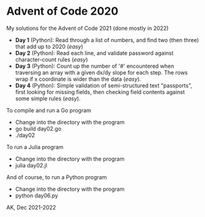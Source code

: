 # Advent of Code 2020

My solutions for the Advent of Code 2021 (done mostly in 2022)

* **Day 1** (Python): Read through a list of numbers, and find two
  (then three) that add up to 2020 (*easy*)
* **Day 2** (Python): Read each line, and validate password against 
  character-count rules (*easy*)
* **Day 3** (Python): Count up the number of '#' encountered when traversing
  an array with a given dx/dy slope for each step. The rows wrap if x 
  coordinate is wider than the data (*easy*).
* **Day 4** (Python): Simple validation of semi-structured text "passports",
  first looking for missing fields, then checking field contents against some
  simple rules (*easy*).

To compile and run a Go program
* Change into the directory with the program
* go build day02.go
* ./day02

To run a Julia program
* Change into the directory with the program
* julia day02.jl

And of course, to run a Python program
* Change into the directory with the program
* python day06.py

AK, Dec 2021-2022
